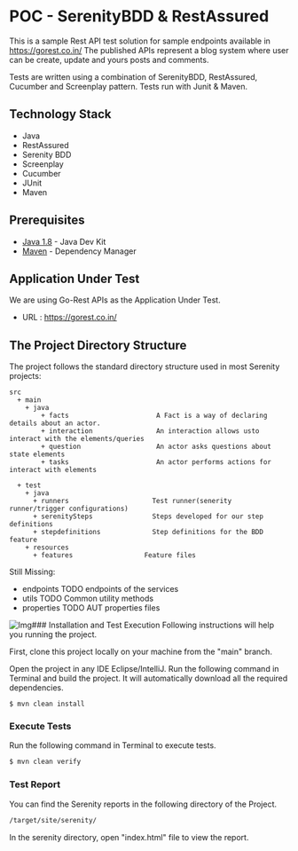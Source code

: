 
# POC - SerenityBDD & RestAssured

This is a sample Rest API test solution for sample endpoints available in https://gorest.co.in/
 The published APIs represent a blog system where user can be create, update and yours posts and comments.

Tests are written using a combination of SerenityBDD, RestAssured, Cucumber and Screenplay pattern.
Tests run with  Junit & Maven.



## Technology Stack

- Java
- RestAssured
- Serenity BDD
- Screenplay
- Cucumber
- JUnit
- Maven

## Prerequisites

* [Java 1.8](https://www.oracle.com/technetwork/java/javase/downloads/jdk8-downloads-2133151.html) - Java Dev Kit
* [Maven](https://maven.apache.org/download.cgi) - Dependency Manager
## Application Under Test

We are using Go-Rest APIs as the Application Under Test.

* URL : https://gorest.co.in/
## The Project Directory Structure

The project follows the standard directory structure used in most Serenity projects:

```   
src
  + main
    + java                          
        + facts                      A Fact is a way of declaring details about an actor.                                    
        + interaction                An interaction allows usto interact with the elements/queries
        + question                   An actor asks questions about state elements
        + tasks                      An actor performs actions for interact with elements
      
  + test
    + java                          
      + runners                     Test runner(senerity runner/trigger configurations)
      + serenitySteps               Steps developed for our step definitions
      + stepdefinitions             Step definitions for the BDD feature
    + resources
      + features                  Feature files

```
Still Missing:
+ endpoints       TODO             endpoints of the services
+ utils           TODO             Common utility methods
+ properties      TODO             AUT properties files 



![Img](https://blog.caplin.com/wp-content/uploads/2016/12/screenPlayWorkFlow.png)### Installation and Test Execution
Following instructions will help you running the project.

First, clone this project locally on your machine from the "main" branch.

Open the project in any IDE Eclipse/IntelliJ. Run the following command in Terminal and build the project. It will automatically download all the required dependencies.

```
$ mvn clean install
```
### Execute Tests

Run the following command in Terminal to execute tests.

```sh
$ mvn clean verify
```
### Test Report

You can find the Serenity reports in the following directory of the Project.

```sh
/target/site/serenity/
```

In the serenity directory, open "index.html" file to view the report.
 